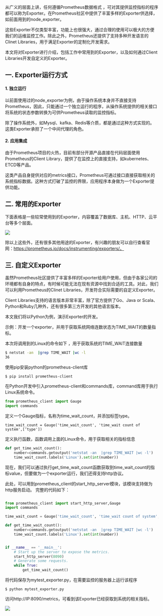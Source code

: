 从广义的层面上讲，任何遵循Prometheus数据格式 ，可对其提供监控指标的程序都可以称为Exporter。在Prometheus社区中提供了丰富多样的Exporter供选择，如前面用到的node_exporter。

这些Exporter不仅类型丰富，功能上也很强大，通过合理的使用可以极大的方便我们的运维监控工作。除此之外，Prometheus还提供了支持多种开发语言的Clinet Libraries，用于满足Exporter的定制化开发需求。

本文将对Exporter进行介绍，包括工作中常用到的Exporter，以及如何通过Client Libraries开发自定义的Exporter。

## 一. Exporter运行方式

#### 1. 独立运行

以前面使用过的node_exporter为例，由于操作系统本身并不直接支持Prometheus，因此，只能通过一个独立运行的程序，从操作系统提供的相关接口将系统的状态参数转换为可供Prometheus读取的监控指标。

除了操作系统外，如Mysql、kafka、Redis等介质，都是通过这种方式实现的。这类Exporter承担了一个中间代理的角色。

#### 2. 应用集成

由于Prometheus项目的火热，目前有部分开源产品直接在代码层面使用Prometheus的Client Library，提供了在监控上的直接支持，如kubernetes、ETCD等产品。

这类产品自身提供对应的metrics接口，Prometheus可通过接口直接获取相关的系统指标数据。这种方式打破了监控的界限，应用程序本身做为一个Exporter提供功能。

## 二. 常用的Exporter
下面表格是一些较常使用到的Exporter，内容覆盖了数据库、主机、HTTP、云平台等多个层面。

![](http://pek3b.qingstor.com/hexo-blog/20220116122925.png)

除以上这些外，还有很多其他用途的Exporter，有兴趣的朋友可以自行查看官网：https://prometheus.io/docs/instrumenting/exporters/。

## 三. 自定义Exporter

虽然Prometheus社区提供了丰富多样的Exporter给用户使用，但由于各家公司的环境都有自身的特点，有时候可能无法在现有资源中找到合适的工具。对此，我们可以利用Prometheus的Clinet Libraries，开发符合实际需要的自定义Exporter。

Client Libraries支持的语言版本非常丰富，除了官方提供了Go、Java or Scala、Python和Ruby几种外，还有很多第三方开发的其他语言版本。

本文我们将以Python为例，演示Exporter的开发。

示例：开发一个exporter，并用于获取系统网络连数状态为TIME_WAIT的数量指标。

本次将调用到的Linux的命令如下 ，用于获取系统的TIME_WAIT连接数量 

```bash
$ netstat -an  |grep TIME_WAIT |wc -l
36
```
使用pip安装python的prometheus-client库

`$ pip install prometheus-client`

在Python开发中引入prometheus-client和commands库，command库用于执行Linux系统命令。
```python
from prometheus_client import Gauge
import commands
```

定义一个Gauge指标，名称为time_wait_count，并添加标签type。

`time_wait_count = Gauge('time_wait_count', 'time_wait count of system',['type'])`

定义执行函数，函数调用上面的Linux命令，用于获取相关的指标信息
```python
def get_time_wait_count():
    number=commands.getoutput('netstat -an  |grep TIME_WAIT |wc -l')
    time_wait_count.labels('Linux').set(int(number))
```

现在，我们可以通过执行get_time_wait_count函数获取到time_wait_count的指标value，但要做为一个exporter运行，我们还得支持http协议。

此处，可以用到prometheus_client的start_http_server模块，该模块支持做为http服务启动。
完整的代码如下：

```python

from prometheus_client import start_http_server,Gauge
import commands

time_wait_count = Gauge('time_wait_count', 'time_wait count of system',['type'])

def get_time_wait_count():
    number=commands.getoutput('netstat -an  |grep TIME_WAIT |wc -l')
    time_wait_count.labels('Linux').set(int(number))


if __name__ == '__main__':
    # Start up the server to expose the metrics.
    start_http_server(8090)
    # Generate some requests.
    while True:
        get_time_wait_count()
```

将代码保存为mytest_exporter.py，在需要监控的服务器上运行该程序

`$ python mytest_exporter.py`

访问http://IP:8090/metrics，可看到该Exporter已经获取到系统的相关指标。

![](http://pek3b.qingstor.com/hexo-blog/20220116123156.png)
